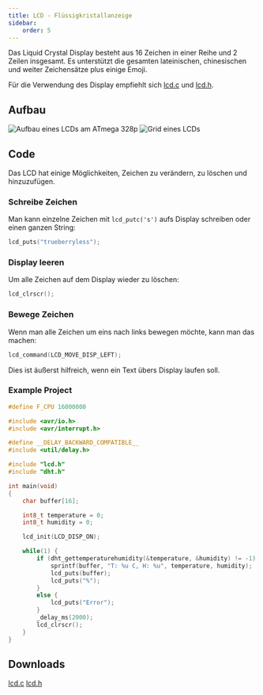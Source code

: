 ```yaml
---
title: LCD - Flüssigkristallanzeige
sidebar:
    order: 5
---
```


Das Liquid Crystal Display besteht aus 16 Zeichen in einer Reihe und 2 Zeilen insgesamt. Es unterstützt die gesamten lateinischen, chinesischen und weiter Zeichensätze plus einige Emoji.

Für die Verwendung des Display empfiehlt sich <a href="/embedded_programming/lcd/lcd.c" download>lcd.c</a> und <a href="/embedded_programming/lcd/lcd.h" download>lcd.h</a>.

## Aufbau

![Aufbau eines LCDs am ATmega 328p](/src/assets/embedded_programming/lcd/lcd_composition.png)
![Grid eines LCDs](/src/assets/embedded_programming/lcd/lcd_grid.png)

## Code

Das LCD hat einige Möglichkeiten, Zeichen zu verändern, zu löschen und hinzuzufügen.

### Schreibe Zeichen

Man kann einzelne Zeichen mit `lcd_putc('s')` aufs Display schreiben oder einen ganzen String:

```c
lcd_puts("trueberryless");
```

### Display leeren

Um alle Zeichen auf dem Display wieder zu löschen:

```c
lcd_clrscr();
```

### Bewege Zeichen

Wenn man alle Zeichen um eins nach links bewegen möchte, kann man das machen:

```c
lcd_command(LCD_MOVE_DISP_LEFT);
```

Dies ist äußerst hilfreich, wenn ein Text übers Display laufen soll.

### Example Project

```c
#define F_CPU 16000000

#include <avr/io.h>
#include <avr/interrupt.h>

#define __DELAY_BACKWARD_COMPATIBLE__
#include <util/delay.h>

#include "lcd.h"
#include "dht.h"

int main(void)
{
    char buffer[16];

    int8_t temperature = 0;
    int8_t humidity = 0;

    lcd_init(LCD_DISP_ON);

    while(1) {
        if (dht_gettemperaturehumidity(&temperature, &humidity) != -1) {
            sprintf(buffer, "T: %u C, H: %u", temperature, humidity);
            lcd_puts(buffer);
            lcd_puts("%");
        }
        else {
            lcd_puts("Error");
        }
        _delay_ms(2000);
        lcd_clrscr();
    }
}
```

## Downloads

<a href="/embedded_programming/lcd/lcd.c">lcd.c</a>
<a href="/embedded_programming/lcd/lcd.h">lcd.h</a>

